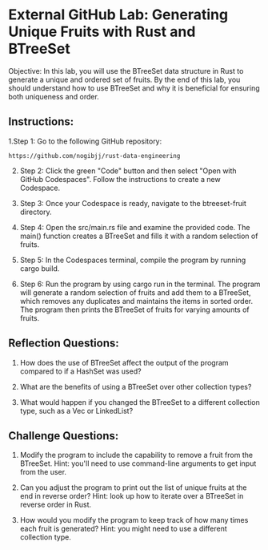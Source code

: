 # External GitHub Lab: Generating Unique Fruits with Rust and BTreeSet

Objective: In this lab, you will use the BTreeSet data structure in Rust to generate a unique and ordered set of fruits. By the end of this lab, you should understand how to use BTreeSet and why it is beneficial for ensuring both uniqueness and order.

## Instructions:

1.Step 1: Go to the following GitHub repository:

    https://github.com/nogibjj/rust-data-engineering

2. Step 2: Click the green "Code" button and then select "Open with GitHub Codespaces". Follow the instructions to create a new Codespace.

3. Step 3: Once your Codespace is ready, navigate to the btreeset-fruit directory.

4. Step 4: Open the src/main.rs file and examine the provided code. The main() function creates a BTreeSet and fills it with a random selection of fruits.

5. Step 5: In the Codespaces terminal, compile the program by running cargo build.

6. Step 6: Run the program by using cargo run in the terminal. The program will generate a random selection of fruits and add them to a BTreeSet, which removes any duplicates and maintains the items in sorted order. The program then prints the BTreeSet of fruits for varying amounts of fruits.

## Reflection Questions:

1. How does the use of BTreeSet affect the output of the program compared to if a HashSet was used?

2. What are the benefits of using a BTreeSet over other collection types?

3. What would happen if you changed the BTreeSet to a different collection type, such as a Vec or LinkedList?

## Challenge Questions:

1. Modify the program to include the capability to remove a fruit from the BTreeSet. Hint: you'll need to use command-line arguments to get input from the user.

2. Can you adjust the program to print out the list of unique fruits at the end in reverse order? Hint: look up how to iterate over a BTreeSet in reverse order in Rust.

3. How would you modify the program to keep track of how many times each fruit is generated? Hint: you might need to use a different collection type.
